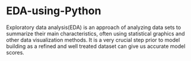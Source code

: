# EDA-using-Python
Exploratory data analysis(EDA) is an approach of analyzing data sets to summarize their main characteristics, often using statistical graphics and other data visualization methods. It is a very crucial step prior to model building as a refined and well treated dataset can give us accurate model scores.

